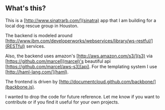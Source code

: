 ## What's this?

This is a [http://www.sinatrarb.com/](sinatra) app that I am building for
a local dog rescue group in Houston.

The backend is modeled around
[http://www.ibm.com/developerworks/webservices/library/ws-restful/](RESTful)
services.

Also, the backend uses amazon's
[http://aws.amazon.com/s3/](s3) via
[https://github.com/marcel](marcel)'s beautiful api
[https://github.com/marcel/aws-s3](api). For the templating system I
use [http://haml-lang.com/](haml).

The frontend is driven by
[http://documentcloud.github.com/backbone/](backbone.js).

I wanted to drop the code for future reference. Let me know if you
want to contribute or if you find it useful for your own projects.
